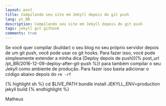 ```yaml
---
layout: post
title: Compilando seu site em Jekyll depois do git push
lang: pt_BR
description: Compilando seu site em Jekyll depois do git push
tags: jekyll git githook
comments: true
---	
```


Se você quer compilar (buildar) o seu blog no seu próprio servidor depois de um git push, você pode usar os git hooks. Para fazer isso, você pode simplesmente extender a minha dica [Deploy depois de push]({% post_url /pt_BR/2016-12-09-deploy-after-git-push %}) para também compilar o seu Jekyll como ambiente de produção. Para fazer isso basta adicionar o código abaixo depois do `rm -rf`

{% highlight sh %}
	cd $LIVE_PATH
	bundle install
	JEKYLL_ENV=production jekyll build
{% endhighlight %}

Matheus